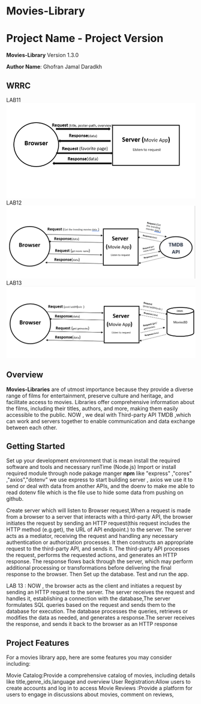 # Movies-Library
# Project Name - Project Version
**Movies-Library** Version 1.3.0

**Author Name**: Ghofran Jamal Daradkh

## WRRC
LAB11
![Alt text](assets/server.PNG)
LAB12
![Alt text](assets/wrrcwithAPI.PNG)
LAB13
![Alt text](assets/DBMS.PNG)




## Overview
**Movies-Libraries** are of utmost importance because they provide a diverse range of films for entertainment, preserve culture and heritage, and facilitate access to movies. Libraries offer comprehensive information about the films, including their titles, authors, and more, making them easily accessible to the public.
NOW , we deal with Third-party API TMDB ,which can work and servers  together to enable communication and data exchange between each other.

## Getting Started
<!-- What are the steps that a user must take in order to build this app on their own machine and get it running? -->
Set up your development environment that is mean install the required software and tools and necessary runTime (Node.js)
Import or install required module through node pakage manger **npm** like "express" ,"cores" ,"axios","dotenv"
we use express to start building server , axios we use it to send or deal with data from another APIs,
and the doenv to make me able to read dotenv file which is the file use to hide some data from pushing on github.


Create server which will listen to Browser request,When a request is made from a browser to a server that interacts with a third-party API, the browser initiates the request by sending an HTTP request(this request includes the HTTP method (e.g.get), the URL of API endpoint.) to the server. The server acts as a mediator, receiving the request and handling any necessary authentication or authorization processes. It then constructs an appropriate request to the third-party API, and sends it. The third-party API processes the request, performs the requested actions, and generates an HTTP response. The response flows back through the server, which may perform additional processing or transformations before delivering the final response to the browser. 
Then Set up the database.
Test and run the app.

LAB 13 :
NOW , the browser acts as the client and initiates a request by sending an HTTP request to the server. The server receives the request and handles it, establishing a connection with the database,The server formulates SQL queries based on the request and sends them to the database for execution. The database processes the queries, retrieves or modifies the data as needed, and generates a response.The server receives the response,  and sends it back to the browser as an HTTP response


## Project Features
<!-- What are the features included in you app -->
For a movies library app, here are some features you may consider including: 

Movie Catalog:Provide a comprehensive catalog of movies, including details like title,genre_ids,language and overview 
User Registration:Allow users to create accounts and log in to access 
Movie Reviews :Provide a platform for users to engage in discussions about movies, comment on reviews,
